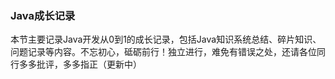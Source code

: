### Java成长记录

本节主要记录Java开发从0到1的成长记录，包括Java知识系统总结、碎片知识、问题记录等内容。不忘初心，砥砺前行！独立进行，难免有错误之处，还请各位同行多多批评，多多指正（更新中）